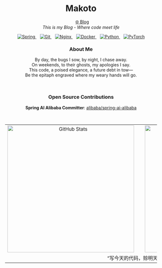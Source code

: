 
<h1 align="center">Makoto</h1>
<p align="center">  
  <a href="https://makoto-blog.vercel.app/" target="_blank">🌐 Blog</a>
  <br>
  <em>This is my Blog - Where code meet life</em>
  <br>
</p>


<p align="center">
  <a href="https://spring.io/" target="_blank">
    <img src="https://img.shields.io/badge/Spring-6DB33F?style=flat-square&logo=spring&logoColor=white" alt="Spring" />
  </a>
  &nbsp;&nbsp;
  <a href="https://git-scm.com/" target="_blank">
    <img src="https://img.shields.io/badge/Git-F05032?style=flat-square&logo=git&logoColor=white" alt="Git" />
  </a>
  &nbsp;&nbsp;
  <a href="https://nginx.org/" target="_blank">
    <img src="https://img.shields.io/badge/Nginx-009639?style=flat-square&logo=nginx&logoColor=white" alt="Nginx" />
  </a>
  &nbsp;&nbsp;
  <a href="https://www.docker.com/" target="_blank">
    <img src="https://img.shields.io/badge/Docker-2496ED?style=flat-square&logo=docker&logoColor=white" alt="Docker" />
  </a>
  &nbsp;&nbsp;
  <a href="https://www.python.org/" target="_blank">
    <img src="https://img.shields.io/badge/Python-3776AB?style=flat-square&logo=python&logoColor=white" alt="Python" />
  </a>
  &nbsp;&nbsp;
  <a href="https://pytorch.org/" target="_blank">
    <img src="https://img.shields.io/badge/PyTorch-EE4C2C?style=flat-square&logo=pytorch&logoColor=white" alt="PyTorch" />
  </a>
</p>

<h3 align="center">About Me</h3>
<p align="center">
  By day, the bugs I sow, by night, I chase away.<br>
  On weekends, to their ghosts, my apologies I say.<br>
  This code, a poised elegance, a future debt in tow—<br>
  Be the epitaph engraved where my weary hands will go.
</p>

<br>

<h3 align="center">Open Source Contributions</h3>
<p align="center">
  <b>Spring AI Alibaba Committer</b>: <a href="https://github.com/alibaba/spring-ai-alibaba">alibaba/spring-ai-alibaba</a>
</p>

<br>

<table align="center">
  <tr>
    <td align="center">
      <a href="https://github.com/zxuexingzhijie">
        <img width="420" src="https://github-readme-stats.vercel.app/api?username=zxuexingzhijie&show_icons=true&theme=vue&card_width=420" alt="GitHub Stats" />
      </a>
    </td>
    <td width="24">&nbsp;</td>
    <td align="center">
      <a href="https://github.com/zxuexingzhijie">
        <img width="420" src="https://github-readme-stats.vercel.app/api/top-langs/?username=zxuexingzhijie&layout=compact&theme=vue&cache_seconds=60&card_width=420" alt="Top Languages" />
      </a>
    </td>
  </tr>
  <tr>
    <td colspan="3" align="center">
      <div>“写今天的代码，赊明天的债。”</div>
    </td>
  </tr>
</table>
